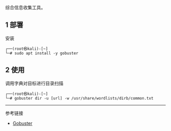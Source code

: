 综合信息收集工具。

## 1 部署

安装

```shell
┌──(root㉿kali)-[~]
└─# sudo apt install -y gobuster
```

## 2 使用

调用字典对目标进行目录扫描

```shell
┌──(root㉿kali)-[~]
└─# gobuster dir -u [url] -w /usr/share/wordlists/dirb/common.txt
```

---

参考链接

- [Gobuster](https://www.kali.org/tools/gobuster/)
